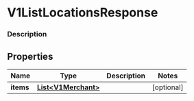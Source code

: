
# V1ListLocationsResponse

### Description



## Properties
Name | Type | Description | Notes
------------ | ------------- | ------------- | -------------
**items** | [**List&lt;V1Merchant&gt;**](V1Merchant.md) |  |  [optional]



